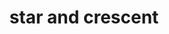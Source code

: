 ---
layout: symbols
title: star and crescent
emoji: star_and_crescent
permalink: ☪.html
image: assets/img/3moji/star_and_crescent.png
---